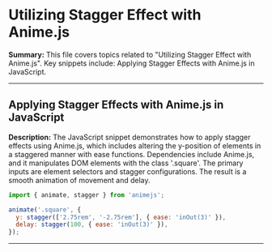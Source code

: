 # Utilizing Stagger Effect with Anime.js

**Summary:** This file covers topics related to "Utilizing Stagger Effect with Anime.js". Key snippets include: Applying Stagger Effects with Anime.js in JavaScript.

---

## Applying Stagger Effects with Anime.js in JavaScript

**Description:** The JavaScript snippet demonstrates how to apply stagger effects using Anime.js, which includes altering the y-position of elements in a staggered manner with ease functions. Dependencies include Anime.js, and it manipulates DOM elements with the class '.square'. The primary inputs are element selectors and stagger configurations. The result is a smooth animation of movement and delay.

```JavaScript
import { animate, stagger } from 'animejs';

animate('.square', {
  y: stagger(['2.75rem', '-2.75rem'], { ease: 'inOut(3)' }),
  delay: stagger(100, { ease: 'inOut(3)' }),
});
```

---